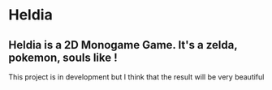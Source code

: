 # Heldia

## Heldia is a 2D Monogame Game. It's a zelda, pokemon, souls like !
This project is in development but I think that the result will be very beautiful
